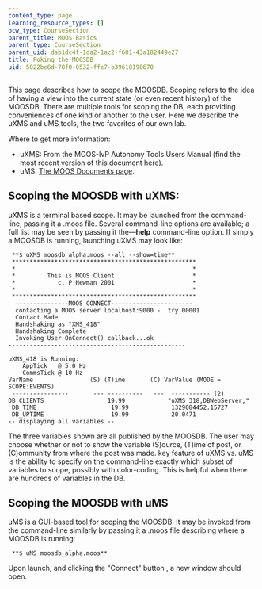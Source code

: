 ```yaml
---
content_type: page
learning_resource_types: []
ocw_type: CourseSection
parent_title: MOOS Basics
parent_type: CourseSection
parent_uid: dab1dc4f-1da2-1ac2-f601-43a182449e27
title: Poking the MOOSDB
uid: 5822be6d-78f0-0532-ffe7-b39618190670
---
```


This page describes how to scope the MOOSDB. Scoping refers to the idea of having a view into the current state (or even recent history) of the MOOSDB. There are multiple tools for scoping the DB, each providing conveniences of one kind or another to the user. Here we describe the uXMS and uMS tools, the two favorites of our own lab.

Where to get more information:

*   uXMS: From the MOOS-IvP Autonomy Tools Users Manual (find the most recent version of this document [here](http://oceanai.mit.edu/moos-ivp/pmwiki/pmwiki.php?n=Support.Documentation)).
*   uMS: [The MOOS Documents page](http://www.robots.ox.ac.uk/~mobile/MOOS/wiki/pmwiki.php/Main/Documentation).

Scoping the MOOSDB with uXMS:
-----------------------------

uXMS is a terminal based scope. It may be launched from the command-line, passing it a .moos file. Several command-line options are available; a full list may be seen by passing it the—**help** command-line option. If simply a MOOSDB is running, launching uXMS may look like:

```
 **$ uXMS moosdb_alpha.moos --all --show=time**    
 ****************************************************    
 *                                                  *    						   
 *         This is MOOS Client                      *                 
 *            c. P Newman 2001                      *                
 *                                                  *                                                                                                      
 ****************************************************    
  ---------------MOOS CONNECT-----------------------     
  contacting a MOOS server localhost:9000 -  try 00001       
  Contact Made      
  Handshaking as "XMS_418"      
  Handshaking Complete      
  Invoking User OnConnect() callback...ok    
--------------------------------------------------    
 
uXMS_418 is Running:   	       
    AppTick   @ 5.0 Hz   	       
    CommsTick @ 10 Hz      
VarName                (S) (T)ime       (C) VarValue (MODE = SCOPE:EVENTS)    
 ----------------       --- ----------   ---  ----------- (2)     
DB_CLIENTS                  19.99            "uXMS_318,DBWebServer,"    
 DB_TIME                     19.99            1329084452.15727        
 DB_UPTIME                   19.99            20.0471      
-- displaying all variables -- 
```

The three variables shown are all published by the MOOSDB. The user may choose whether or not to show the variable (S)ource, (T)ime of post, or (C)ommunity from where the post was made. key feature of uXMS vs. uMS is the ability to specify on the command-line exactly which subset of variables to scope, possibly with color-coding. This is helpful when there are hundreds of variables in the DB.

Scoping the MOOSDB with uMS
---------------------------

uMS is a GUI-based tool for scoping the MOOSDB. It may be invoked from the command-line similarly by passing it a .moos file describing where a MOOSDB is running:

```
 **$ uMS moosdb_alpha.moos** 
```

Upon launch, and clicking the "Connect" button , a new window should open.